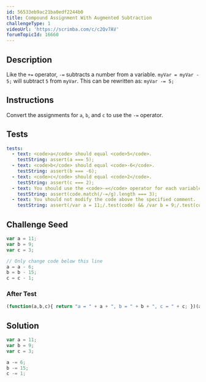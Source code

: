```yaml
---
id: 56533eb9ac21ba0edf2244b0
title: Compound Assignment With Augmented Subtraction
challengeType: 1
videoUrl: 'https://scrimba.com/c/c2Qv7AV'
forumTopicId: 16660
---
```


## Description
<section id='description'>
Like the <code>+=</code> operator, <code>-=</code> subtracts a number from a variable.
<code>myVar = myVar - 5;</code>
will subtract <code>5</code> from <code>myVar</code>. This can be rewritten as:
<code>myVar -= 5;</code>
</section>

## Instructions
<section id='instructions'>
Convert the assignments for <code>a</code>, <code>b</code>, and <code>c</code> to use the <code>-=</code> operator.
</section>

## Tests
<section id='tests'>

```yml
tests:
  - text: <code>a</code> should equal <code>5</code>.
    testString: assert(a === 5);
  - text: <code>b</code> should equal <code>-6</code>.
    testString: assert(b === -6);
  - text: <code>c</code> should equal <code>2</code>.
    testString: assert(c === 2);
  - text: You should use the <code>-=</code> operator for each variable.
    testString: assert(code.match(/-=/g).length === 3);
  - text: You should not modify the code above the specified comment.
    testString: assert(/var a = 11;/.test(code) && /var b = 9;/.test(code) && /var c = 3;/.test(code));

```

</section>

## Challenge Seed
<section id='challengeSeed'>

<div id='js-seed'>

```js
var a = 11;
var b = 9;
var c = 3;

// Only change code below this line
a = a - 6;
b = b - 15;
c = c - 1;
```

</div>


### After Test
<div id='js-teardown'>

```js
(function(a,b,c){ return "a = " + a + ", b = " + b + ", c = " + c; })(a,b,c);
```

</div>

</section>

## Solution
<section id='solution'>


```js
var a = 11;
var b = 9;
var c = 3;

a -= 6;
b -= 15;
c -= 1;


```

</section>

